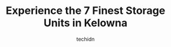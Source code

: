 ---
layout: ampstory
image: https://i0.wp.com/www.auto.or.id/wp-content/uploads/2023/06/central-okanagan-rv-storage-0-kelowna-1686325530.jpeg?resize=640,853
author: techidn
featured: false
description: Kelowna, British Columbia, Canada is a haven for Storage Units enthusiasts, boasting an impressive array of 7 top-notch establishments. Whether youre a seasoned connoisseur or simply curiou
title: Experience the 7 Finest Storage Units in Kelowna
cover:
   title: Experience the 7 Finest Storage Units in Kelowna
   subtitle: AUTO.OR.ID
   background: https://www.auto.or.id/wp-content/uploads/2023/06/central-okanagan-rv-storage-0-kelowna-1686325530.jpeg

pages: 
 - layout: thirds
   top: <h1>#1 Spacious Storage on Ellis</h1>
   bottom: "<p>Absolutely amazing customer service from Adam and Kathryn. They made the move in/move out process easy, accommodating and were very helpful to my needs. The space was cle</p>"
   background: https://www.auto.or.id/wp-content/uploads/2023/06/central-okanagan-rv-storage-1-kelowna-1686325532.jpeg
   backgroundblur: true
 - layout: thirds
   top: <h1>#2 Airport Village Self Storage</h1>
   bottom: "<p>3525 Kel Mac Ct, Kelowna, BC V1V 0C1, Canada</p>"
   background: https://www.auto.or.id/wp-content/uploads/2023/06/central-okanagan-rv-storage-2-kelowna-1686325532.jpeg
   cta:
      link: https://www.auto.or.id/experience-the-7-finest-storage-units-in-kelowna/
      text: Experience the 7 Finest Storage Units in Kelowna
 - layout: thirds
   top: <h1>#3 Westside Self Storage</h1>
   bottom: "<p>2575 Ross Rd, Kelowna, BC V1Z 1M2, Canada</p>"
   background: https://images.unsplash.com/photo-1608585813346-61d43d84de94?ixlib=rb-4.0.3&ixid=MnwxMjA3fDB8MHxwaG90by1wYWdlfHx8fGVufDB8fHx8&auto=format&fit=crop&w=640&h=853&q=80
   cta:
      link: https://www.auto.or.id/experience-the-7-finest-storage-units-in-kelowna/
      text: Experience the 7 Finest Storage Units in Kelowna
 - layout: thirds
   top: <h1>#4 Packing House Self Storage</h1>
   bottom: "<p>1205 High Rd, Kelowna, BC V1Y 7A9, Canada</p>"
   background: https://images.unsplash.com/photo-1639928846412-63b3f15c6f21?ixlib=rb-4.0.3&ixid=MnwxMjA3fDB8MHxwaG90by1wYWdlfHx8fGVufDB8fHx8&auto=format&fit=crop&w=640&h=853&q=80
   cta:
      link: https://www.auto.or.id/experience-the-7-finest-storage-units-in-kelowna/
      text: Experience the 7 Finest Storage Units in Kelowna
 - layout: thirds
   top: <h1>#5 Totom Storage</h1>
   bottom: "<p>386 Totom Ave, Kelowna, BC V1X 5W6, Canada</p>"
   background: https://images.unsplash.com/photo-1579530190412-b35a65e17c8d?ixlib=rb-4.0.3&ixid=MnwxMjA3fDB8MHxwaG90by1wYWdlfHx8fGVufDB8fHx8&auto=format&fit=crop&w=640&h=853&q=80
   cta:
      link: https://www.auto.or.id/experience-the-7-finest-storage-units-in-kelowna/
      text: Experience the 7 Finest Storage Units in Kelowna
 - layout: thirds
   top: <h1>#6 Kelowna Self Storage Ltd</h1>
   bottom: "<p>1606 Findlay Rd, Kelowna, BC V1X 6B8, Canada</p>"
   background: https://images.unsplash.com/photo-1568616389075-7ec27e747c9a?ixlib=rb-4.0.3&ixid=MnwxMjA3fDB8MHxwaG90by1wYWdlfHx8fGVufDB8fHx8&auto=format&fit=crop&w=640&h=853&q=80
   cta:
      link: https://www.auto.or.id/experience-the-7-finest-storage-units-in-kelowna/
      text: Experience the 7 Finest Storage Units in Kelowna
 - layout: thirds
   top: <h1>#7 Sun Country Storage</h1>
   bottom: "<p>9750 McCarthy Rd, Kelowna, BC V4V 1S5, Canada</p>"
   background: https://images.unsplash.com/photo-1632275228556-6d7878f59eea?ixlib=rb-4.0.3&ixid=MnwxMjA3fDB8MHxwaG90by1wYWdlfHx8fGVufDB8fHx8&auto=format&fit=crop&w=640&h=853&q=80
   cta:
      link: https://www.auto.or.id/experience-the-7-finest-storage-units-in-kelowna/
      text: Experience the 7 Finest Storage Units in Kelowna
 - layout: thirds
   middle: Continue reading...
   background: https://images.unsplash.com/photo-1615238359019-c8de4242e083?ixlib=rb-4.0.3&ixid=MnwxMjA3fDB8MHxwaG90by1wYWdlfHx8fGVufDB8fHx8&auto=format&fit=crop&w=640&h=853&q=80
   cta:
      link: https://www.auto.or.id/experience-the-7-finest-storage-units-in-kelowna/
      text: Experience the 7 Finest Storage Units in Kelowna

---